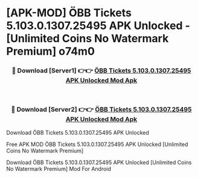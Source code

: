 # [APK-MOD] ÖBB Tickets 5.103.0.1307.25495 APK Unlocked - [Unlimited Coins No Watermark Premium] o74m0



<div align="center">
<h3>🔴 Download [Server1] 👉👉 <a href="https://momento.my/?title=ÖBB_Tickets_5.103.0.1307.25495_APK_Unlocked">ÖBB Tickets 5.103.0.1307.25495 APK Unlocked Mod Apk</a></h3><br>

<h3>🔴 Download [Server2] 👉👉 <a href="https://momento.my/?title=ÖBB_Tickets_5.103.0.1307.25495_APK_Unlocked">ÖBB Tickets 5.103.0.1307.25495 APK Unlocked Mod Apk</a></h3>
</div>



Download ÖBB Tickets 5.103.0.1307.25495 APK Unlocked 

Free APK MOD ÖBB Tickets 5.103.0.1307.25495 APK Unlocked [Unlimited Coins No Watermark Premium]

Download ÖBB Tickets 5.103.0.1307.25495 APK Unlocked [Unlimited Coins No Watermark Premium] Mod For Android
